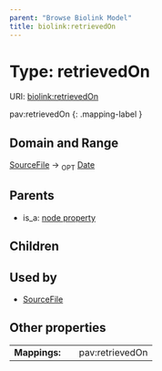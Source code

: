 ```yaml
---
parent: "Browse Biolink Model"
title: biolink:retrievedOn
---
```


# Type: retrievedOn




URI: [biolink:retrievedOn](https://w3id.org/biolink/vocab/retrievedOn)

pav:retrievedOn
{: .mapping-label }


## Domain and Range

[SourceFile](SourceFile.md) ->  <sub>OPT</sub> [Date](types/Date.md)

## Parents

 *  is_a: [node property](node_property.md)

## Children


## Used by

 * [SourceFile](SourceFile.md)

## Other properties

|  |  |  |
| --- | --- | --- |
| **Mappings:** | | pav:retrievedOn |

